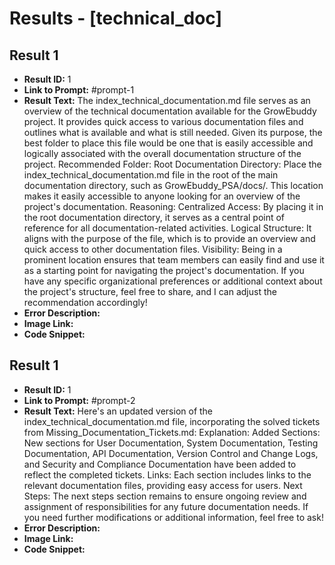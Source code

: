 # Results - [technical_doc]

## Result 1
* **Result ID:** 1
* **Link to Prompt:** #prompt-1
* **Result Text:** The index_technical_documentation.md file serves as an overview of the technical documentation available for the GrowEbuddy project. It provides quick access to various documentation files and outlines what is available and what is still needed. Given its purpose, the best folder to place this file would be one that is easily accessible and logically associated with the overall documentation structure of the project.
Recommended Folder:
Root Documentation Directory: Place the index_technical_documentation.md file in the root of the main documentation directory, such as GrowEbuddy_PSA/docs/. This location makes it easily accessible to anyone looking for an overview of the project's documentation.
Reasoning:
Centralized Access: By placing it in the root documentation directory, it serves as a central point of reference for all documentation-related activities.
Logical Structure: It aligns with the purpose of the file, which is to provide an overview and quick access to other documentation files.
Visibility: Being in a prominent location ensures that team members can easily find and use it as a starting point for navigating the project's documentation.
If you have any specific organizational preferences or additional context about the project's structure, feel free to share, and I can adjust the recommendation accordingly!
* **Error Description:** 
* **Image Link:** 
* **Code Snippet:** 

## Result 1
* **Result ID:** 1
* **Link to Prompt:** #prompt-2
* **Result Text:** Here's an updated version of the index_technical_documentation.md file, incorporating the solved tickets from Missing_Documentation_Tickets.md:
Explanation:
Added Sections: New sections for User Documentation, System Documentation, Testing Documentation, API Documentation, Version Control and Change Logs, and Security and Compliance Documentation have been added to reflect the completed tickets.
Links: Each section includes links to the relevant documentation files, providing easy access for users.
Next Steps: The next steps section remains to ensure ongoing review and assignment of responsibilities for any future documentation needs.
If you need further modifications or additional information, feel free to ask!
* **Error Description:** 
* **Image Link:** 
* **Code Snippet:** 

